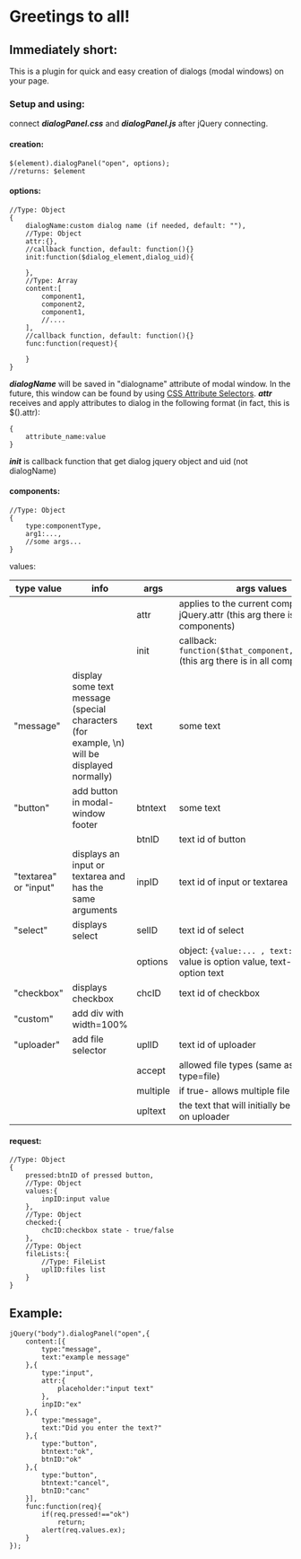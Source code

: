 

# Greetings to all!


## Immediately short:
This is a plugin for quick and easy creation of dialogs (modal windows) on your page.
### Setup and using:
connect ***dialogPanel.css*** and ***dialogPanel.js*** after jQuery connecting.

#### creation:

	$(element).dialogPanel("open", options);
	//returns: $element
#### options:

	//Type: Object
	{
		dialogName:custom dialog name (if needed, default: ""),
		//Type: Object
		attr:{},
		//callback function, default: function(){}
		init:function($dialog_element,dialog_uid){
		
		},
		//Type: Array
		content:[
			component1,
			component2,
			component1,
			//....
		],
		//callback function, default: function(){}
		func:function(request){
			
		}
	}
***dialogName*** will be saved in "dialogname" attribute of modal window. In the future, this window can be found by using [CSS Attribute Selectors](https://www.w3schools.com/css/css_attribute_selectors.asp).
***attr*** receives and apply attributes to dialog in the following format (in fact, this is $().attr):

	{
		attribute_name:value
	}
***init*** is callback function that get dialog jquery object and uid (not dialogName)

#### components:
	//Type: Object
	{
		type:componentType,
		arg1:...,
		//some args...
	}
values:

| type value | info | args | args values |
|--|--|--|--|
|           |  | attr | applies to the current component jQuery.attr (this arg there is in all components) |
|           |  | init | callback: `function($that_component,dialog_uid)` (this arg there is in all components) |
| "message" | display some text message (special characters (for example, \\n) will be displayed normally) | text | some text |
| "button" | add button in modal-window footer | btntext | some text |
|           |  | btnID | text id of button |
| "textarea" or "input" | displays an input or textarea and has the same arguments | inpID | text id of input or textarea |
| "select" | displays select | selID | text id of select |
|  |  | options | object: `{value:... , text:...}` where value is option value, text- displayed option text |
| "checkbox" | displays checkbox | chcID | text id of checkbox |
| "custom" | add div with width=100% |  |  |
| "uploader" | add file selector | uplID | text id of uploader |
||| accept | allowed file types (same as input type=file) |
||| multiple | if true- allows multiple file selection |
||| upltext | the text that will initially be displayed on uploader |
#### request:

    //Type: Object
    {
		pressed:btnID of pressed button,
		//Type: Object
		values:{
			inpID:input value
		},
		//Type: Object
		checked:{
			chcID:checkbox state - true/false
		},
		//Type: Object
		fileLists:{
			//Type: FileList
			uplID:files list
		}
	}

## Example:

    jQuery("body").dialogPanel("open",{
		content:[{
			type:"message",
			text:"example message"
		},{
			type:"input",
			attr:{
				placeholder:"input text"
			},
			inpID:"ex"
		},{
			type:"message",
			text:"Did you enter the text?"
		},{
			type:"button",
			btntext:"ok",
			btnID:"ok"	
		},{
			type:"button",
			btntext:"cancel",
			btnID:"canc"	
		}],
		func:function(req){
			if(req.pressed!=="ok")
				return;
			alert(req.values.ex);
		}
	});
